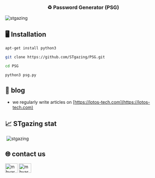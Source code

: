 <h3 align="center">♻️ Password Generator (PSG)</h3>

<p align="left"> <img src="https://komarev.com/ghpvc/?username=stgazing&label=Profile%20views&color=0e75b6&style=flat" alt="stgazing" /> </p>


## 🖥 Installation
```bash
apt-get install python3
```
```bash
git clone https://github.com/STgazing/PSG.git
```
```bash
cd PSG
```
```bash
python3 psg.py
```

## 📝 blog
-  we regularly write articles on [https://lotos-tech.com](https://lotos-tech.com)

## 📈 STgazing stat
<p>&nbsp;<img align="center" src="https://github-readme-stats.vercel.app/api?username=stgazing&show_icons=true&locale=en" alt="stgazing" /></p>

## 🌐 contact us 
<p align="left">
<a href="https://twitter.com/lotostech" target="blank"><img align="center" src="https://raw.githubusercontent.com/rahuldkjain/github-profile-readme-generator/master/src/images/icons/Social/twitter.svg" alt="mhyar_nsi" height="30" width="40" /></a>
<a href="https://instagram.com/lotos_tech" target="blank"><img align="center" src="https://raw.githubusercontent.com/rahuldkjain/github-profile-readme-generator/master/src/images/icons/Social/instagram.svg" alt="mhyar_nsi" height="30" width="40" /></a>
</p>
